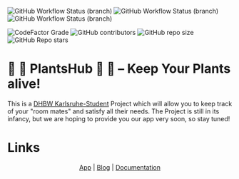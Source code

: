 ![GitHub Workflow Status (branch)](https://img.shields.io/github/workflow/status/qt1337/PlantsHub/Build/master?label=BUILD%3A%20MASTER&style=for-the-badge)
![GitHub Workflow Status (branch)](https://img.shields.io/github/workflow/status/qt1337/PlantsHub/Build/quality?label=BUILD%3A%20QUALITY&style=for-the-badge)
![GitHub Workflow Status (branch)](https://img.shields.io/github/workflow/status/qt1337/PlantsHub/Build/development?label=BUILD%3A%20DEVELOPMENT&style=for-the-badge)

![CodeFactor Grade](https://img.shields.io/codefactor/grade/github/qt1337/PlantsHub/master?label=CODE%20QUALITY&style=for-the-badge)
![GitHub contributors](https://img.shields.io/github/contributors/qt1337/PlantsHub?style=for-the-badge)
![GitHub repo size](https://img.shields.io/github/repo-size/qt1337/PlantsHub?style=for-the-badge)
![GitHub Repo stars](https://img.shields.io/github/stars/qt1337/PlantsHub?style=for-the-badge)

# 🌱 🌻 PlantsHub 🌻 🌱 – Keep Your Plants alive!

This is a <a href="https://www.karlsruhe.dhbw.de/startseite.html">DHBW
Karlsruhe-Student</a> Project which will allow you to keep track of your "room
mates" and satisfy all their needs. The Project is still in its infancy, but we
are hoping to provide you our app very soon, so stay tuned!

# Links

<p style="text-align: center"><a href="https://app.plantshub.de">App</a> | <a href="https://blog.plantshub.de/">Blog</a> | <a href="https://github.com/qt1337/PlantsHub/wiki">Documentation</a></p>
